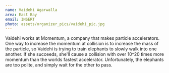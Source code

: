 ```yaml
---
name: Vaidehi Agarwalla
area: East Bay
email: INSERT
photo: assets/organizer_pics/vaidehi_pic.jpg
---
```


Vaidehi works at Momentum, a company that makes particle accelerators. One way to increase the momentum at collision is to increase the mass of the particle, so Vaidehi is trying to train elephants to slowly walk into one another. If she succeeds, she'll cause a collision with over 10^20 times more momentum than the worlds fastest accelerator. Unfortunately, the elephants are too polite, and simply wait for the other to pass.
